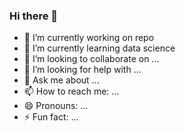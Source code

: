 ### Hi there 👋


- 🔭 I’m currently working on repo
- 🌱 I’m currently learning data science 
- 👯 I’m looking to collaborate on ...
- 🤔 I’m looking for help with ...
- 💬 Ask me about ...
- 📫 How to reach me: ...
- 😄 Pronouns: ...
- ⚡ Fun fact: ...
